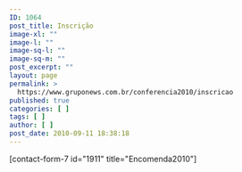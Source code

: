 ```yaml
---
ID: 1064
post_title: Inscrição
image-xl: ""
image-l: ""
image-sq-l: ""
image-sq-m: ""
post_excerpt: ""
layout: page
permalink: >
  https://www.gruponews.com.br/conferencia2010/inscricao
published: true
categories: [ ]
tags: [ ]
author: [ ]
post_date: 2010-09-11 18:38:18
---
```

[contact-form-7 id="1911" title="Encomenda2010"]